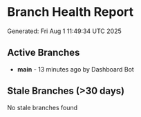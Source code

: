 # Branch Health Report
Generated: Fri Aug  1 11:49:34 UTC 2025

## Active Branches
- **main** - 13 minutes ago by Dashboard Bot

## Stale Branches (>30 days)
No stale branches found
